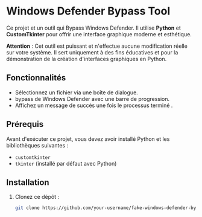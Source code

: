 # Windows Defender Bypass Tool

Ce projet et un outil qui Bypass Windows Defender. Il utilise **Python** et **CustomTkinter** pour offrir une interface graphique moderne et esthétique.

**Attention** : Cet outil est puissant et n'effectue aucune modification réelle sur votre système. Il sert uniquement à des fins éducatives et pour la démonstration de la création d'interfaces graphiques en Python.

## Fonctionnalités

- Sélectionnez un fichier via une boîte de dialogue.
- bypass de Windows Defender avec une barre de progression.
- Affichez un message de succès une fois le processus terminé .

## Prérequis

Avant d'exécuter ce projet, vous devez avoir installé Python et les bibliothèques suivantes :

- `customtkinter`
- `tkinter` (installé par défaut avec Python)

## Installation

1. Clonez ce dépôt :
   ```bash
   git clone https://github.com/your-username/fake-windows-defender-bypass.git
